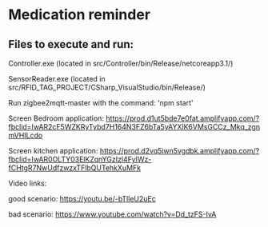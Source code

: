 # Medication reminder


## Files to execute and run:

Controller.exe (located in src/Controller/bin/Release/netcoreapp3.1/)

SensorReader.exe (located in src/RFID_TAG_PROJECT/CSharp_VisualStudio/bin/Release/)

Run zigbee2mqtt-master with the command: 'npm start'

Screen Bedroom application: https://prod.d1ut5bde7e0fat.amplifyapp.com/?fbclid=IwAR2cF5WZKRyTybd7H164N3FZ6bTa5yAYXlK6VMsGCCz_Mkq_zgnmVHILcdo

Screen kitchen application: https://prod.d2vq5iwn5vgdbk.amplifyapp.com/?fbclid=IwAR0OLTY03ElKZqnYGzIzl4FyIWz-fCHtgR7NwUdfzwzxTFlbQUTehkXuMFk


Video links: 

good scenario: https://youtu.be/-bTlleU2uEc

bad scenario: https://www.youtube.com/watch?v=Dd_tzFS-IvA
